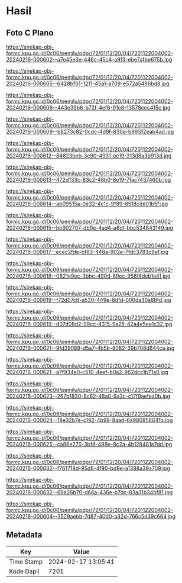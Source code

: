 # Hasil

## Foto C Plano

https://sirekap-obj-formc.kpu.go.id/0c06/pemilu/pdpr/72/01/12/20/04/7201122004002-20240216-000602--a7e45e3e-446c-45c4-a9f3-ebe7afbe675b.jpg

https://sirekap-obj-formc.kpu.go.id/0c06/pemilu/pdpr/72/01/12/20/04/7201122004002-20240216-000605--6428bf01-1211-45a1-a709-e572a5496bd8.jpg

https://sirekap-obj-formc.kpu.go.id/0c06/pemilu/pdpr/72/01/12/20/04/7201122004002-20240216-000606--443e39b6-b72f-4ef6-91e8-13578eec415c.jpg

https://sirekap-obj-formc.kpu.go.id/0c06/pemilu/pdpr/72/01/12/20/04/7201122004002-20240216-000609--b8273c82-0cdc-4d9f-830e-b99312eab4ad.jpg

https://sirekap-obj-formc.kpu.go.id/0c06/pemilu/pdpr/72/01/12/20/04/7201122004002-20240216-000612--84823beb-3e90-4931-ae19-313d8a3b913d.jpg

https://sirekap-obj-formc.kpu.go.id/0c06/pemilu/pdpr/72/01/12/20/04/7201122004002-20240216-000613--472d133c-83c2-48b0-8e19-7fac7437460b.jpg

https://sirekap-obj-formc.kpu.go.id/0c06/pemilu/pdpr/72/01/12/20/04/7201122004002-20240216-000614--ab09515a-0e32-4c1c-9f89-8518cde01b5f.jpg

https://sirekap-obj-formc.kpu.go.id/0c06/pemilu/pdpr/72/01/12/20/04/7201122004002-20240216-000615--bb902707-db0e-4ad4-a6df-bbc534843149.jpg

https://sirekap-obj-formc.kpu.go.id/0c06/pemilu/pdpr/72/01/12/20/04/7201122004002-20240216-000617--ecec2fde-bf83-448a-902e-7fdc3783c9ef.jpg

https://sirekap-obj-formc.kpu.go.id/0c06/pemilu/pdpr/72/01/12/20/04/7201122004002-20240216-000618--0821e9ec-3bbc-490d-89ec-956f4deb1a41.jpg

https://sirekap-obj-formc.kpu.go.id/0c06/pemilu/pdpr/72/01/12/20/04/7201122004002-20240216-000619--f72d07c6-a530-449e-8dfd-000da30a88fd.jpg

https://sirekap-obj-formc.kpu.go.id/0c06/pemilu/pdpr/72/01/12/20/04/7201122004002-20240216-000619--d07d08d2-99cc-4315-9a25-42a4e5ea1c32.jpg

https://sirekap-obj-formc.kpu.go.id/0c06/pemilu/pdpr/72/01/12/20/04/7201122004002-20240216-000621--9fd29089-d5a7-4b5b-8082-39b708d644ce.jpg

https://sirekap-obj-formc.kpu.go.id/0c06/pemilu/pdpr/72/01/12/20/04/7201122004002-20240216-000621--a7f934e0-c510-4eef-b0a2-962dcc1b71a0.jpg

https://sirekap-obj-formc.kpu.go.id/0c06/pemilu/pdpr/72/01/12/20/04/7201122004002-20240216-000623--267b1830-8c62-48a0-9a3c-c17f9aefea0b.jpg

https://sirekap-obj-formc.kpu.go.id/0c06/pemilu/pdpr/72/01/12/20/04/7201122004002-20240216-000624--18e32b7e-c192-4b99-8aad-6a980858641b.jpg

https://sirekap-obj-formc.kpu.go.id/0c06/pemilu/pdpr/72/01/12/20/04/7201122004002-20240216-000625--ca86e270-3bf8-498e-8c2a-4b128481a7dd.jpg

https://sirekap-obj-formc.kpu.go.id/0c06/pemilu/pdpr/72/01/12/20/04/7201122004002-20240216-000632--f761718d-95d6-4f90-bd9e-a1388a39a709.jpg

https://sirekap-obj-formc.kpu.go.id/0c06/pemilu/pdpr/72/01/12/20/04/7201122004002-20240216-000632--69a26b70-d66a-436e-b7dc-83a31b34bf81.jpg

https://sirekap-obj-formc.kpu.go.id/0c06/pemilu/pdpr/72/01/12/20/04/7201122004002-20240216-000604--3529aebb-7d87-40d0-a32d-766c5d39c664.jpg


## Metadata

| Key        | Value               |
| ---------- | ------------------- |
| Time Stamp | 2024-02-17 13:05:41 |
| Kode Dapil | 7201                |



